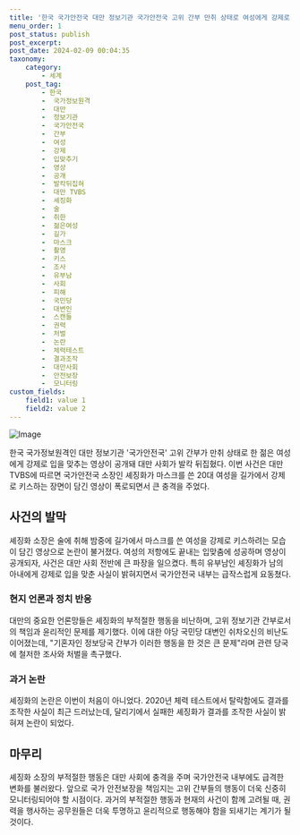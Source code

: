 ```yaml
---
title: '한국 국가안전국 대만 정보기관 국가안전국 고위 간부 만취 상태로 여성에게 강제로 입맞추는 사건 발생'
menu_order: 1
post_status: publish
post_excerpt: 
post_date: 2024-02-09 00:04:35
taxonomy:
    category:
        - 세계
    post_tag:
        - 한국
        -  국가정보원격
        -  대만
        -  정보기관
        -  국가안전국
        -  간부
        -  여성
        -  강제
        -  입맞추기
        -  영상
        -  공개
        -  발칵뒤집혀
        -  대만 TVBS
        -  셰징화
        -  술
        -  취한
        -  젊은여성
        -  길가
        -  마스크
        -  촬영
        -  키스
        -  조사
        -  유부남
        -  사회
        -  피해
        -  국민당
        -  대변인
        -  스캔들
        -  권력
        -  처벌
        -  논란
        -  체력테스트
        -  결과조작
        -  대만사회
        -  안전보장
        -  모니터링
custom_fields:
    field1: value 1
    field2: value 2
---
```


![Image](https://imgnews.pstatic.net/image/119/2024/02/08/0002798152_001_20240208103701194.jpeg?type=w647)

한국 국가정보원격인 대만 정보기관 '국가안전국' 고위 간부가 만취 상태로 한 젊은 여성에게 강제로 입을 맞추는 영상이 공개돼 대만 사회가 발칵 뒤집혔다. 이번 사건은 대만 TVBS에 따르면 국가안전국 소장인 셰징화가 마스크를 쓴 20대 여성을 길가에서 강제로 키스하는 장면이 담긴 영상이 폭로되면서 큰 충격을 주었다.
## 사건의 발막
셰징화 소장은 술에 취해 밤중에 길가에서 마스크를 쓴 여성을 강제로 키스하려는 모습이 담긴 영상으로 논란이 불거졌다. 여성의 저항에도 끝내는 입맞춤에 성공하며 영상이 공개되자, 사건은 대만 사회 전반에 큰 파장을 일으켰다. 특히 유부남인 셰징화가 남의 아내에게 강제로 입을 맞춘 사실이 밝혀지면서 국가안전국 내부는 급작스럽게 요동쳤다.
### 현지 언론과 정치 반응
대만의 중요한 언론망들은 셰징화의 부적절한 행동을 비난하며, 고위 정보기관 간부로서의 책임과 윤리적인 문제를 제기했다. 이에 대한 야당 국민당 대변인 쉬차오신의 비난도 이어졌는데, "기혼자인 정보당국 간부가 이러한 행동을 한 것은 큰 문제"라며 관련 당국에 철저한 조사와 처벌을 촉구했다.
### 과거 논란
셰징화의 논란은 이번이 처음이 아니었다. 2020년 체력 테스트에서 탈락함에도 결과를 조작한 사실이 최근 드러났는데, 달리기에서 실패한 셰징화가 결과를 조작한 사실이 밝혀져 논란이 되었다.
## 마무리
셰징화 소장의 부적절한 행동은 대만 사회에 충격을 주며 국가안전국 내부에도 급격한 변화를 불러왔다. 앞으로 국가 안전보장을 책임지는 고위 간부들의 행동이 더욱 신중히 모니터링되어야 할 시점이다. 과거의 부적절한 행동과 현재의 사건이 함께 고려될 때, 권력을 행사하는 공무원들은 더욱 투명하고 윤리적으로 행동해야 함을 되새기는 계기가 될 것이다.
